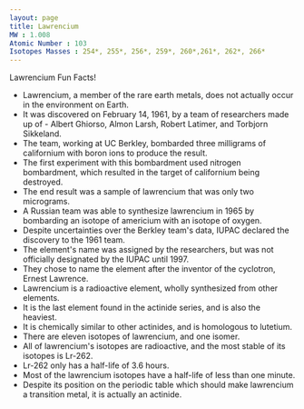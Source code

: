 ```yaml
---
layout: page
title: Lawrencium
MW : 1.008
Atomic Number : 103
Isotopes Masses : 254*, 255*, 256*, 259*, 260*,261*, 262*, 266*
---
```



Lawrencium Fun Facts!

- Lawrencium, a member of the rare earth metals, does not actually occur in the environment on Earth.
- It was discovered on February 14, 1961, by a team of researchers made up of - Albert Ghiorso, Almon Larsh, Robert Latimer, and Torbjorn Sikkeland.
- The team, working at UC Berkley, bombarded three milligrams of californium with boron ions to produce the result.
- The first experiment with this bombardment used nitrogen bombardment, which resulted in the target of californium being destroyed.
- The end result was a sample of lawrencium that was only two micrograms.
- A Russian team was able to synthesize lawrencium in 1965 by bombarding an isotope of americium with an isotope of oxygen.
- Despite uncertainties over the Berkley team's data, IUPAC declared the discovery to the 1961 team.
- The element's name was assigned by the researchers, but was not officially designated by the IUPAC until 1997.
- They chose to name the element after the inventor of the cyclotron, Ernest Lawrence.
- Lawrencium is a radioactive element, wholly synthesized from other elements.
- It is the last element found in the actinide series, and is also the heaviest.
- It is chemically similar to other actinides, and is homologous to lutetium.
- There are eleven isotopes of lawrencium, and one isomer.
- All of lawrencium's isotopes are radioactive, and the most stable of its isotopes is Lr-262.
- Lr-262 only has a half-life of 3.6 hours.
- Most of the lawrencium isotopes have a half-life of less than one minute.
- Despite its position on the periodic table which should make lawrencium a transition metal, it is actually an actinide.